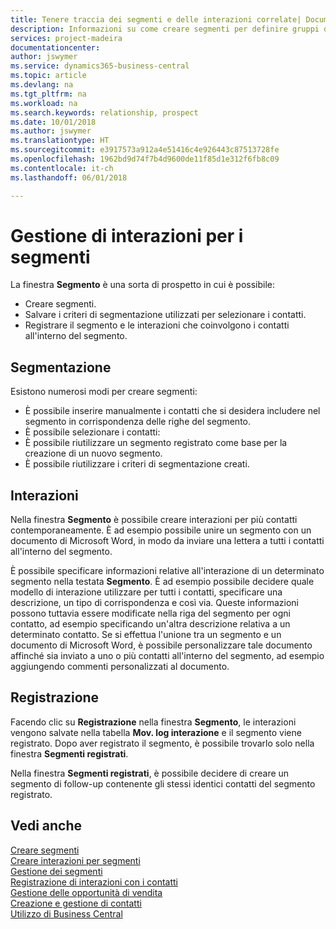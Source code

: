 ```yaml
---
title: Tenere traccia dei segmenti e delle interazioni correlate| Documenti Microsoft
description: Informazioni su come creare segmenti per definire gruppi di contatti e specificare delle interazioni per i segmenti.
services: project-madeira
documentationcenter: 
author: jswymer
ms.service: dynamics365-business-central
ms.topic: article
ms.devlang: na
ms.tgt_pltfrm: na
ms.workload: na
ms.search.keywords: relationship, prospect
ms.date: 10/01/2018
ms.author: jswymer
ms.translationtype: HT
ms.sourcegitcommit: e3917573a912a4e51416c4e926443c87513728fe
ms.openlocfilehash: 1962bd9d74f7b4d9600de11f85d1e312f6fb8c09
ms.contentlocale: it-ch
ms.lasthandoff: 06/01/2018

---
```

# <a name="managing-interactions-for-segments"></a>Gestione di interazioni per i segmenti
La finestra **Segmento** è una sorta di prospetto in cui è possibile:

* Creare segmenti.
* Salvare i criteri di segmentazione utilizzati per selezionare i contatti.
* Registrare il segmento e le interazioni che coinvolgono i contatti all'interno del segmento.

## <a name="segmenting"></a>Segmentazione
Esistono numerosi modi per creare segmenti:

* È possibile inserire manualmente i contatti che si desidera includere nel segmento in corrispondenza delle righe del segmento.
* È possibile selezionare i contatti:
* È possibile riutilizzare un segmento registrato come base per la creazione di un nuovo segmento.
* È possibile riutilizzare i criteri di segmentazione creati.

## <a name="interactions"></a>Interazioni
Nella finestra **Segmento** è possibile creare interazioni per più contatti contemporaneamente. È ad esempio possibile unire un segmento con un documento di Microsoft Word, in modo da inviare una lettera a tutti i contatti all'interno del segmento.

È possibile specificare informazioni relative all'interazione di un determinato segmento nella testata **Segmento**. È ad esempio possibile decidere quale modello di interazione utilizzare per tutti i contatti, specificare una descrizione, un tipo di corrispondenza e così via. Queste informazioni possono tuttavia essere modificate nella riga del segmento per ogni contatto, ad esempio specificando un'altra descrizione relativa a un determinato contatto. Se si effettua l'unione tra un segmento e un documento di Microsoft Word, è possibile personalizzare tale documento affinché sia inviato a uno o più contatti all'interno del segmento, ad esempio aggiungendo commenti personalizzati al documento.

## <a name="logging"></a>Registrazione
Facendo clic su **Registrazione** nella finestra **Segmento**, le interazioni vengono salvate nella tabella **Mov. log interazione** e il segmento viene registrato. Dopo aver registrato il segmento, è possibile trovarlo solo nella finestra **Segmenti registrati**.

Nella finestra **Segmenti registrati**, è possibile decidere di creare un segmento di follow-up contenente gli stessi identici contatti del segmento registrato.

## <a name="see-also"></a>Vedi anche
[Creare segmenti](marketing-how-create-segment.md)  
[Creare interazioni per segmenti](marketing-how-create-interactions.md)  
[Gestione dei segmenti](marketing-segments.md)  
[Registrazione di interazioni con i contatti](marketing-interactions.md)  
[Gestione delle opportunità di vendita](marketing-manage-sales-opportunities.md)  
[Creazione e gestione di contatti](marketing-contacts.md)  
[Utilizzo di Business Central](ui-work-product.md)

